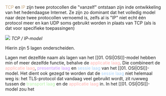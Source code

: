 <span style="color:#c8ab83;">TCP</span> en <span style="color:#c8ab83;">IP</span> zijn twee protocollen die "vanzelf" ontstaan zijn inde ontwikkeling van het hedendaagse Internet. Ze zijn zo dominant dat het volledig model naar deze twee protocollen vernoemd is, zelfs al is "IP" niet echt één protocol meer en kan UDP soms gebruikt worden in plaats van TCP (als is dat voor specifieke toepassingen)

![](https://apwt.gitbook.io/~gitbook/image?url=https%3A%2F%2F3283203901-files.gitbook.io%2F%7E%2Ffiles%2Fv0%2Fb%2Fgitbook-x-prod.appspot.com%2Fo%2Fspaces%252FKrXKbRoPmGxyrXNQktCY%252Fuploads%252Fgit-blob-230e6b555ae53c42ce9ba53256e9fff6f8490e86%252Ftcpip-model.png%3Falt%3Dmedia&width=768&dpr=4&quality=100&sign=34deb86a&sv=1)
*TCP / IP-model*

Hierin zijn 5 lagen onderscheiden. 

Lagen met dezelfde naam als lagen van het [[01. OSI|OSI]]-model hebben min of meer dezelfde functie, behalve de <span style="color:#ffb1af;">applicatie laag</span>. Die combineert de <span style="color:#ffb1af;">applicatie laag</span>, <span style="color:#cc99fe;">presentatie laag</span> en <span style="color:#a9d0f7;">sessie laag</span> van het [[01. OSI|OSI]]-model. Het dient ook gezegd te worden dat de <span style="color:#a9d0f7;">sessie laag</span> niet helemaal weg is: het TLS-protocol dat vandaag veel gebruikt wordt, zit ruwweg tussen de  <span style="color:#b4f0a8;">transport laag</span> en de <span style="color:#ffb1af;">applicatie laag</span> in. In het [[01. OSI|OSI]]-model zou het 